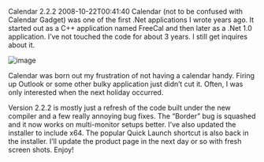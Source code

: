 Calendar 2.2.2
2008-10-22T00:41:40
Calendar (not to be confused with Calendar Gadget) was one of the first .Net applications I wrote years ago. It started out as a C++ application named FreeCal and then later as a .Net 1.0 application. I’ve not touched the code for about 3 years. I still get inquires about it.

![image](/cdn/images/blog/Calendar2.2.2_121D1/image.png)

Calendar was born out my frustration of not having a calendar handy. Firing up Outlook or some other bulky application just didn’t cut it. Often, I was only interested when the next holiday occurred.

Version 2.2.2 is mostly just a refresh of the code built under the new compiler and a few really annoying bug fixes. The “Border” bug is squashed and it now works on multi-monitor setups better. I’ve also updated the installer to include x64. The popular Quick Launch shortcut is also back in the installer. I’ll update the product page in the next day or so with fresh screen shots. Enjoy!
